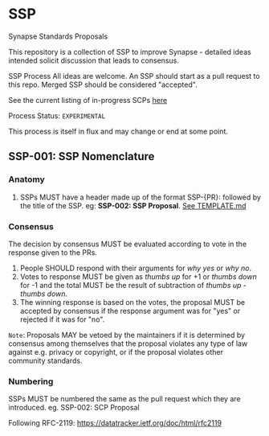 # SSP

Synapse Standards Proposals

This repository is a collection of SSP to improve Synapse - detailed ideas intended solicit discussion that leads to consensus.

SSP Process
All ideas are welcome. An SSP should start as a pull request to this repo. Merged SSP should be considered "accepted".

See the current listing of in-progress SCPs [here](https://github.com/Synapse/ssp/pulls)

Process Status: `EXPERIMENTAL`

This process is itself in flux and may change or end at some point.

## SSP-001: SSP Nomenclature

### Anatomy

1. SSPs MUST have a header made up of the format SSP-{PR}: followed by the title of the SSP. eg: **SSP-002: SSP Proposal**. [See TEMPLATE.md](TEMPLATE.md)

### Consensus

The decision by consensus MUST be evaluated according to vote in the response given to the PRs.

1. People SHOULD respond with their arguments for *why yes* or *why no*.
2. Votes to response MUST be given as *thumbs up* for +1 or *thumbs down* for -1 and the total MUST be the result of subtraction of *thumbs up* - *thumbs down*.
3. The winning response is based on the votes, the proposal MUST be accepted by consensus if the response argument was for "yes" or rejected if it was for "no".

`Note`: Proposals MAY be vetoed by the maintainers if it is determined by consensus among themselves that the proposal violates any type of law against e.g. privacy or copyright, or if the proposal violates other community standards.

### Numbering

SSPs MUST be numbered the same as the pull request which they are introduced.
eg. SSP-002: SCP Proposal

Following RFC-2119:
<https://datatracker.ietf.org/doc/html/rfc2119>
